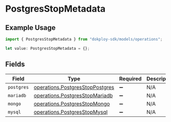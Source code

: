 # PostgresStopMetadata

## Example Usage

```typescript
import { PostgresStopMetadata } from "dokploy-sdk/models/operations";

let value: PostgresStopMetadata = {};
```

## Fields

| Field                                                                              | Type                                                                               | Required                                                                           | Description                                                                        |
| ---------------------------------------------------------------------------------- | ---------------------------------------------------------------------------------- | ---------------------------------------------------------------------------------- | ---------------------------------------------------------------------------------- |
| `postgres`                                                                         | [operations.PostgresStopPostgres](../../models/operations/postgresstoppostgres.md) | :heavy_minus_sign:                                                                 | N/A                                                                                |
| `mariadb`                                                                          | [operations.PostgresStopMariadb](../../models/operations/postgresstopmariadb.md)   | :heavy_minus_sign:                                                                 | N/A                                                                                |
| `mongo`                                                                            | [operations.PostgresStopMongo](../../models/operations/postgresstopmongo.md)       | :heavy_minus_sign:                                                                 | N/A                                                                                |
| `mysql`                                                                            | [operations.PostgresStopMysql](../../models/operations/postgresstopmysql.md)       | :heavy_minus_sign:                                                                 | N/A                                                                                |
